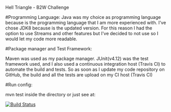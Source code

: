 
Hell Triangle - B2W Challenge

#Programming Language:
Java was my choice as programming language because is the programming language that I am more experienced with. I've chose JDK8 because is the updated version. For this reason I had the option to use Streams and other features but I've decided to not use so I would let my code more readable.

#Package manager and Test Framework:

Maven was used as my package manager. JUnit(v4.12) was the test framework used, and I also used a continuous integration host (Travis CI) to automate the build and tests. So as soon as I update my code repository on GitHub, the build and all the tests are upload on my CI host (Travis CI) 

#Run config:

mvn test inside the directory or just see at:

[![Build Status](https://travis-ci.org/joaomfiumari/challenge-hell-triangle.svg?branch=master)](https://travis-ci.org/joaomfiumari/challenge-hell-triangle)
